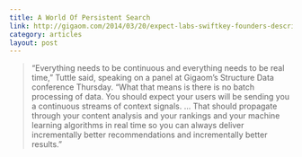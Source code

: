 ```yaml
---
title: A World Of Persistent Search
link: http://gigaom.com/2014/03/20/expect-labs-swiftkey-founders-describe-a-world-of-persistent-search/
category: articles
layout: post
---
```


> “Everything needs to be continuous and everything needs to be real time,”
> Tuttle said, speaking on a panel at Gigaom’s Structure Data conference
> Thursday. “What that means is there is no batch processing of data. You should
> expect your users will be sending you a continuous streams of context signals.
> ... That should propagate through your content analysis and your rankings and
> your machine learning algorithms in real time so you can always deliver
> incrementally better recommendations and incrementally better results.”

